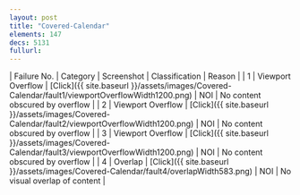 ```yaml
---
layout: post
title: "Covered-Calendar"
elements: 147
decs: 5131
fullurl: 
---
```

| Failure No. | Category | Screenshot | Classification | Reason | 
| 1 | Viewport Overflow | [Click]({{ site.baseurl }}/assets/images/Covered-Calendar/fault1/viewportOverflowWidth1200.png) | NOI | No content obscured by overflow |
| 2 | Viewport Overflow | [Click]({{ site.baseurl }}/assets/images/Covered-Calendar/fault2/viewportOverflowWidth1200.png) | NOI | No content obscured by overflow |
| 3 | Viewport Overflow | [Click]({{ site.baseurl }}/assets/images/Covered-Calendar/fault3/viewportOverflowWidth1200.png) | NOI | No content obscured by overflow |
| 4 | Overlap | [Click]({{ site.baseurl }}/assets/images/Covered-Calendar/fault4/overlapWidth583.png) | NOI | No visual overlap of content |
